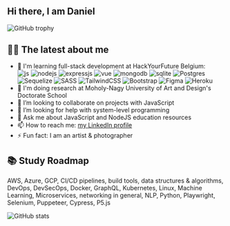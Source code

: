 #

## Hi there, I am Daniel

![GitHub trophy](https://github-profile-trophy.vercel.app/?username=danielhalasz&theme=onedark&margin-w=15&margin-h=15&column=7)

## 👨‍💻 The latest about me 

- 🔭 I'm learning full-stack development at HackYourFuture Belgium:  
![js](https://img.shields.io/badge/javascript%20-%23323330.svg?&style=for-the-badge&logo=javascript&logoColor=%23F7DF1E)
![nodejs](https://img.shields.io/badge/node.js%20-%2343853D.svg?&style=for-the-badge&logo=node.js&logoColor=white)
![expressjs](https://img.shields.io/badge/express.js%20-%23404d59.svg?&style=for-the-badge)
![vue](https://img.shields.io/badge/vuejs-%2335495e.svg?style=for-the-badge&logo=vuedotjs&logoColor=%234FC08D)
![mongodb](https://img.shields.io/badge/MongoDB-%234ea94b.svg?&style=for-the-badge&logo=mongodb&logoColor=white)
![sqlite](https://img.shields.io/badge/SQLite-%2307405e.svg?&style=for-the-badge&logo=sqlite&logoColor=white)
![Postgres](https://img.shields.io/badge/postgres-%23316192.svg?style=for-the-badge&logo=postgresql&logoColor=white)
![Sequelize](https://img.shields.io/badge/Sequelize-52B0E7?style=for-the-badge&logo=Sequelize&logoColor=white)
![SASS](https://img.shields.io/badge/SASS-hotpink.svg?style=for-the-badge&logo=SASS&logoColor=white)
![TailwindCSS](https://img.shields.io/badge/tailwindcss-%2338B2AC.svg?style=for-the-badge&logo=tailwind-css&logoColor=white)
![Bootstrap](https://img.shields.io/badge/bootstrap-%23563D7C.svg?style=for-the-badge&logo=bootstrap&logoColor=white)
![Figma](https://img.shields.io/badge/figma-%23F24E1E.svg?style=for-the-badge&logo=figma&logoColor=white)
![Heroku](https://img.shields.io/badge/heroku-%23430098.svg?style=for-the-badge&logo=heroku&logoColor=white)
- 🏫 I'm doing research at Moholy-Nagy University of Art and Design's Doctorate School 
- 👯 I’m looking to collaborate on projects with JavaScript
- 🤔 I’m looking for help with system-level programming
- 💬 Ask me about JavaScript and NodeJS education resources
- 📫 How to reach me: [my LinkedIn profile](https://linkedin.com/in/danielhalaszphotography)
- ⚡ Fun fact: I am an artist & photographer

## 📚 Study Roadmap 

AWS, Azure, GCP, CI/CD pipelines, build tools, data structures & algorithms, DevOps, DevSecOps, Docker, GraphQL, Kubernetes, Linux, Machine Learning, Microservices, networking in general, NLP, Python, Playwright, Selenium, Puppeteer, Cypress, P5.js

![GitHub stats](https://github-readme-stats.vercel.app/api?username=danielhalasz&show_icons=true&theme=onedark&width=810)

<!-- ![GitHub streak stats](http://github-readme-streak-stats.herokuapp.com?user=danielhalasz&theme=onedark)
 -->
<!--
**danielhalasz/danielhalasz** is a ✨ _special_ ✨ repository because its `README.md` (this file) appears on your GitHub profile.
-->
